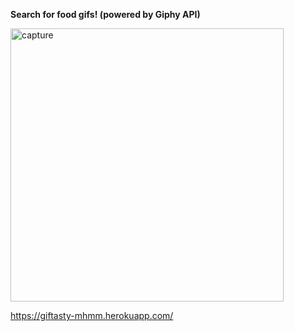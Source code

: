 <b>Search for food gifs! (powered by Giphy API)</b>
<br>

<img width="437" alt="capture" src="https://cloud.githubusercontent.com/assets/19538076/20861080/f83e6c20-b93b-11e6-9248-9298e3d94063.PNG">

https://giftasty-mhmm.herokuapp.com/
